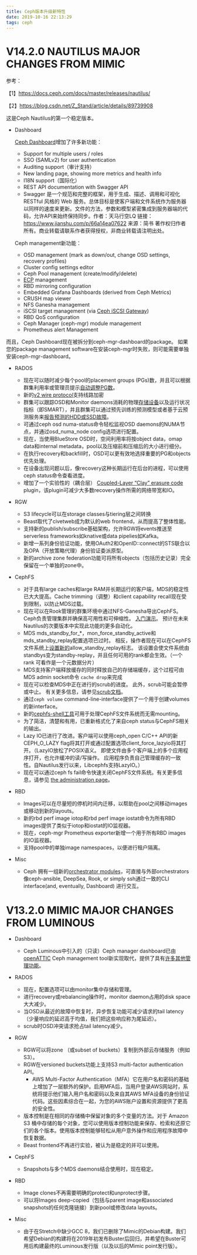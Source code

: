 ```yaml
---
title: Ceph版本升级新特性
date: 2019-10-16 22:13:29
tags: ceph
---
```




# V14.2.0 NAUTILUS MAJOR CHANGES FROM MIMIC

参考：

【1】https://docs.ceph.com/docs/master/releases/nautilus/

【2】https://blog.csdn.net/Z_Stand/article/details/89739908

这是Ceph Nautilus的第一个稳定版本。

- Dashboard

  [Ceph Dashboard](https://docs.ceph.com/docs/master/mgr/dashboard/#mgr-dashboard)增加了许多新功能：

  - Support for multiple users / roles
  - SSO (SAMLv2) for user authentication
  - Auditing support（审计支持）
  - New landing page, showing more metrics and health info
  - I18N support（国际化）
  - REST API documentation with Swagger API
  - Swagger 是一个规范和完整的框架，用于生成、描述、调用和可视化 RESTful 风格的 Web 服务。总体目标是使客户端和文件系统作为服务器以同样的速度来更新。文件的方法，参数和模型紧密集成到服务器端的代码，允许API来始终保持同步。作者：天马行空LQ
      链接：https://www.jianshu.com/p/66a14ea07622
    来源：简书
      著作权归作者所有。商业转载请联系作者获得授权，非商业转载请注明出处。
  
  Ceph management新功能：
  
  - OSD management (mark as down/out, change OSD settings, recovery profiles)
  - Cluster config settings editor
  - Ceph Pool management (create/modify/delete)
  - [ECP](https://www.oschina.net/news/2609) management
  - RBD mirroring configuration
  - Embedded Grafana Dashboards (derived from Ceph Metrics)
  - CRUSH map viewer
  - NFS Ganesha management
  - iSCSI target management (via [Ceph iSCSI Gateway](https://docs.ceph.com/docs/master/rbd/iscsi-overview/#ceph-iscsi))
  - RBD QoS configuration
  - Ceph Manager (ceph-mgr) module management
  - Prometheus alert Management

而且，Ceph Dashboard现在被拆分到ceph-mgr-dashboard的package。 如果您的package management software在安装ceph-mgr时失败，则可能需要单独安装ceph-mgr-dashboard。

- RADOS
  - 现在可以随时减少每个pool的placement groups (PGs)数，并且可以根据群集利用率或管理员提示[自动调整PG数](https://docs.ceph.com/docs/master/rados/operations/placement-groups/#pg-autoscaler)。
  - 新的[v2 wire protocol](https://docs.ceph.com/docs/master/rados/configuration/msgr2/#msgr2)支持线路加密
  - 群集可以跟踪OSD和Monitor daemons消耗的物理[存储设备](https://docs.ceph.com/docs/master/rados/operations/devices/#devices)以及运行状况指标（即SMART），并且群集可以通过预先训练的预测模型或者基于云预测服务来[报告预测的HDD或SSD故障](https://docs.ceph.com/docs/master/mgr/diskprediction/#diskprediction)。
  - 可通过ceph osd numa-status命令轻松监视OSD daemons的NUMA节点，并通过osd_numa_node config选项进行配置。
  - 现在，当使用BlueStore OSD时，空间利用率将按object data，omap data和internal metadata，pool以及压缩前和压缩后的大小进行细分。
  - 在执行recovery和backfill时，OSD可以更有效地选择重要的PG和objects优先处理。
  - 在设备出现问题以后，像recovery这种长期运行在后台的进程，可以使用ceph status命令查看进度。
  - 增加了一个实验性的（耦合层） [Coupled-Layer “Clay” erasure code](https://www.usenix.org/conference/fast18/presentation/vajha) plugin，该plugin可减少大多数recovery操作所需的网络带宽和IO。
- RGW
  - S3 lifecycle可以在storage classes与tiering层之间转换
  - Beast取代了civetweb成为默认的web frontend，从而提高了整体性能。
  - 支持新的publish/subscribe基础架构，允许RGW将events推送至serverless frameworks如knative或data pipelies如Kafka。
  - 新增一系列身份验证功能，使用OAuth2和OpenID::connect的STS联合以及OPA（开放策略代理）身份验证委派原型。
  - 新的archive zone federation功能可将所有objects（包括历史记录）完全保留在一个单独的zone中。
- CephFS
  - 对于具有large caches和large RAM并长期运行的客户端，MDS的稳定性已大大提高。Cache trimming（调整）和client capability recall现在受到限制，以防止MDS过载。
  - 现在可以在Rook管理的群集环境中通过NFS-Ganesha导出CephFS。Ceph负责管理集群并确保高可用性和可伸缩性。 [入门演示](https://ceph.com/community/deploying-a-cephnfs-server-cluster-with-rook/)。 预计在未来Nautilus的次要版本中实现此功能的更多自动化。
  - MDS mds_standby_for_*，mon_force_standby_active和mds_standby_replay配置选项已过时。 相反，操作者现在可以在CephFS文件系统上[设置新的](https://docs.ceph.com/docs/master/cephfs/standby/#mds-standby-replay)allow_standby_replay标志。 该设置会使文件系统由standbys变为standby-replay，并且任何可用的rank都会生效。（一个 rank 可看作是一个元数据分片）
  - MDS支持客户端释放缓存的同时释放自己的存储端缓存，这个过程可由MDS admin socket命令 `cache drop`来完成
  - 现在可以检查MDS中正在进行的scrub的进度。 此外，scrub可能会暂停或中止。 有关更多信息，请参见[scrub文档](https://docs.ceph.com/docs/master/cephfs/scrub/#mds-scrub)。
  - 通过`ceph volume` command-line-interface提供了一个用于创建volumes的新interface。
  - 新的[cephfs-shell工具](https://docs.ceph.com/docs/master/cephfs/cephfs-shell/)可用于处理CephFS文件系统而无需mounting。
  - 为了简洁，清楚和有用，已重新格式化了来自ceph status与CephFS相关的输出。
  - Lazy IO已进行了改进。客户端可以使用ceph_open C/C++ API的新CEPH_O_LAZY flag将其打开或通过配置选项client_force_lazyio将其打开。（LazyIO放松了POSIX语义。 即使文件由多个客户端上的多个应用程序打开，也允许缓冲的读/写操作。 应用程序负责自己管理缓存的一致性。自Nautilus发行以来，Libcephfs支持LazyIO。）
  - 现在可以通过ceph fs fail命令快速关闭CephFS文件系统。有关更多信息，请参见 [the administration page](https://docs.ceph.com/docs/master/cephfs/administration/#cephfs-administration)。

- RBD
  - Images可以在尽量短的停机时间内迁移，以帮助在pool之间移动images或移动到新的layouts。
  - 新的rbd perf image iotop和rbd perf image iostat命令为所有RBD images提供了类似于iotop和iostat的IO监视器。
  - 现在，ceph-mgr Prometheus exporter新增一个用于所有RBD images的IO监视器。
  - 支持pool中的单独image namespaces，以便进行租户隔离。
- Misc
  - Ceph 拥有一组新的[orchestrator modules](https://docs.ceph.com/docs/master/mgr/orchestrator_cli/#orchestrator-cli-module)，可直接与外部orchestrators像ceph-ansible, DeepSea, Rook, or simply ssh通过一致的CLI interface(and, eventually, Dashboard) 进行交互。

# V13.2.0 MIMIC MAJOR CHANGES FROM LUMINOUS

- Dashboard
  - Ceph Luminous中引入的（只读）Ceph manager dashboard已由[openATTIC](https://openattic.org/) Ceph management tool新实现取代，提供了具有[许多其他管理功能](https://docs.ceph.com/docs/master/mgr/dashboard/#mgr-dashboard)。
- RADOS
  - 现在，配置选项可以由monitor集中存储和管理。
  - 进行recovery或rebalancing操作时，monitor daemon占用的disk space大大减少。
  - 当OSD从最近的故障中恢复时，异步恢复功能可减少请求的tail latency（少量响应的延迟高于均值，我们把这些响应称为尾延迟）。
  - scrub时OSD冲突请求抢占tail latency减少。
- RGW
  - RGW可以将zone （或subset of buckets）复制到外部云存储服务（例如S3）。
  - RGW在versioned buckets功能上支持S3 multi-factor authentication API。
    - AWS Multi-Factor Authentication（MFA）它在用户名和密码的基础上增加了一层额外的保护。启用MFA后，当用户登录AWS网站时，系统将提示他们输入用户名和密码以及来自其AWS MFA设备的身份验证代码。这些因素综合在一起，为您的AWS账户设置和资源提供了更高的安全性。
  - 版本控制是在相同的存储桶中保留对象的多个变量的方法。对于 Amazon S3 桶中存储的每个对象，您可以使用版本控制功能来保存、检索和还原它们的各个版本。使用版本控制能够轻松从用户意外操作和应用程序故障中恢复数据。
  - Beast frontend不再进行实验，被认为是稳定的并可以使用。
  
- CephFS
  - Snapshots与多个MDS daemons结合使用时，现在稳定。

- RBD
  - Image clones不再需要明确的protect和unprotect步骤。
  - 可以将Images deep-copied（包括与parent image和associated snapshots的任何克隆链接）到新pool或修改data layouts。

- Misc
  - 由于在Stretch中缺少GCC 8，我们已删除了Mimic的Debian构建。我们希望Debian的构建将在2019年初发布Buster后回归，并希望在Buster可用后构建最终的Luminous发行版（以及以后的Mimic point发行版）。